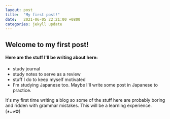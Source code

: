 ```yaml
---
layout: post
title:  "My first post!"
date:   2021-06-05 22:21:00 +0800
categories: jekyll update
---
```


## Welcome to my first post!

#### Here are the stuff I'll be writing about here:
- study journal
- study notes to serve as a review
- stuff I do to keep myself motivated
- I'm studying Japanese too. Maybe I'll write some post in Japanese to practice.

It's my first time writing a blog so some of the stuff here are probably boring and ridden with grammar mistakes. This will be a learning experience. (◕ᴗ◕✿)


